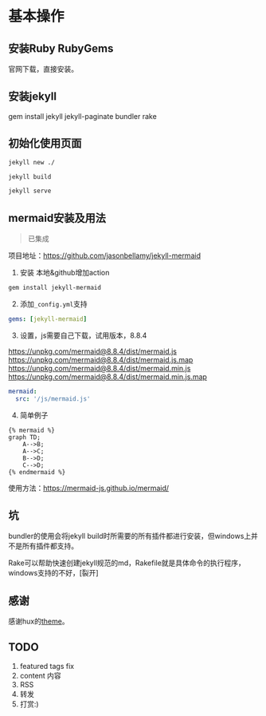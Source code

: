 # 基本操作

## 安装Ruby RubyGems

官网下载，直接安装。

## 安装jekyll

gem install jekyll jekyll-paginate bundler rake

## 初始化使用页面

```bash
jekyll new ./

jekyll build

jekyll serve
```

## mermaid安装及用法

> 已集成

项目地址：https://github.com/jasonbellamy/jekyll-mermaid

1. 安装 本地&github增加action
   
```bash
gem install jekyll-mermaid
```

2. 添加`_config.yml`支持

```yaml
gems: [jekyll-mermaid]
```

3. 设置，js需要自己下载，试用版本，8.8.4

https://unpkg.com/mermaid@8.8.4/dist/mermaid.js
https://unpkg.com/mermaid@8.8.4/dist/mermaid.js.map
https://unpkg.com/mermaid@8.8.4/dist/mermaid.min.js
https://unpkg.com/mermaid@8.8.4/dist/mermaid.min.js.map

```yaml
mermaid:
  src: '/js/mermaid.js'
```

4. 简单例子

```
{% mermaid %}
graph TD;
    A-->B;
    A-->C;
    B-->D;
    C-->D;
{% endmermaid %}
```

使用方法：https://mermaid-js.github.io/mermaid/

## 坑

bundler的使用会将jekyll build时所需要的所有插件都进行安装，但windows上并不是所有插件都支持。

Rake可以帮助快速创建jekyll规范的md，Rakefile就是具体命令的执行程序，windows支持的不好，[裂开]

## 感谢

感谢hux的<a href="http://huangxuan.me/" target="_blank">theme</a>。

## TODO
1. featured tags fix
2. content  内容
3. RSS
4. 转发
5. 打赏:)
